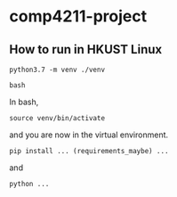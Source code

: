 # comp4211-project
## How to run in HKUST Linux
```
python3.7 -m venv ./venv
```
```
bash
```
In bash, 
```
source venv/bin/activate
```
and you are now in the virtual environment.
```
pip install ... (requirements_maybe) ...
```
and 
```
python ...
```